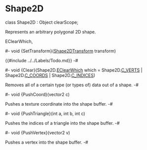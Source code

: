 # Shape2D

[C_VERTS]: Shape2D/EClearWhich.md#enum-C_VERTS
[C_COORDS]: Shape2D/EClearWhich.md#enum-C_COORDS
[C_INDICES]: Shape2D/EClearWhich.md#enum-C_INDICES

[EClearWhich]: Shape2D/EClearWhich.md
[Shape2DTransform]: Shape2DTransform.md

<!-- api-declaration -->
class Shape2D : Object clearScope;

<!-- api-definition -->
Represents an arbitrary polygonal 2D shape.

<!-- api-sub-types -->
EClearWhich,

<!-- api-instance-methods -->
#-
void {SetTransform}([Shape2DTransform] transform)

{{#include ../../Labels/Todo.md}}
-#

#-
void {Clear}(Shape2D.[EClearWhich] which = Shape2D.[C_VERTS] | Shape2D.[C_COORDS] | Shape2D.[C_INDICES])

Removes all of a certain type (or types of) data out of a shape.
-#

#-
void {PushCoord}(vector2 c)

Pushes a texture coordinate into the shape buffer.
-#

#-
void {PushTriangle}(int a, int b, int c)

Pushes the indices of a triangle into the shape buffer.
-#

#-
void {PushVertex}(vector2 v)

Pushes a vertex into the shape buffer.
-#
